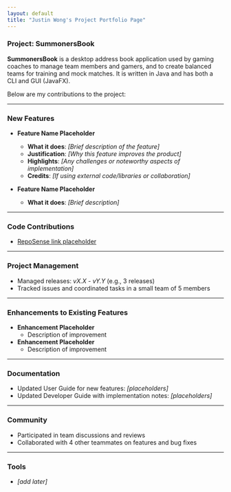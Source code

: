 ```yaml
---
layout: default
title: "Justin Wong's Project Portfolio Page"
---
```


### Project: SummonersBook

**SummonersBook** is a desktop address book application used by gaming coaches to manage team members and gamers, and to create balanced teams for training and mock matches. It is written in Java and has both a CLI and GUI (JavaFX).

Below are my contributions to the project:

---

### New Features
* **Feature Name Placeholder**
  * **What it does**: _[Brief description of the feature]_
  * **Justification**: _[Why this feature improves the product]_
  * **Highlights**: _[Any challenges or noteworthy aspects of implementation]_
  * **Credits**: _[If using external code/libraries or collaboration]_

* **Feature Name Placeholder**
  * **What it does**: _[Brief description]_

---

### Code Contributions
* [RepoSense link placeholder]()

---

### Project Management
* Managed releases: _vX.X - vY.Y_ (e.g., 3 releases)
* Tracked issues and coordinated tasks in a small team of 5 members

---

### Enhancements to Existing Features
* **Enhancement Placeholder**
  * Description of improvement
* **Enhancement Placeholder**
  * Description of improvement

---

### Documentation
* Updated User Guide for new features: _[placeholders]_
* Updated Developer Guide with implementation notes: _[placeholders]_

---

### Community
* Participated in team discussions and reviews
* Collaborated with 4 other teammates on features and bug fixes

---

### Tools
* _[add later]_



